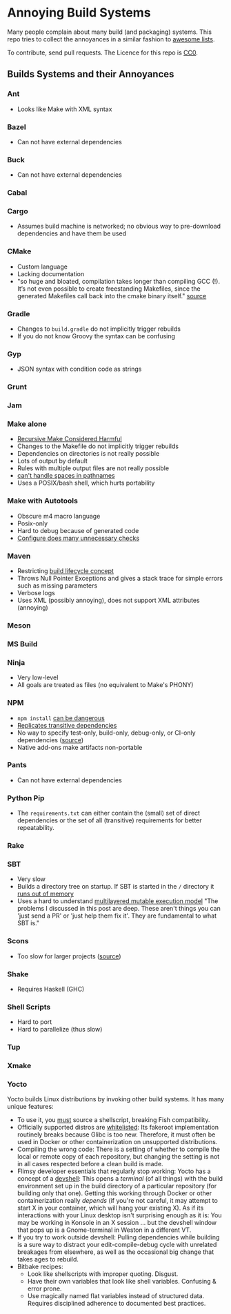 # Annoying Build Systems

Many people complain about many build (and packaging) systems.
This repo tries to collect the annoyances
in a similar fashion to
[awesome lists](https://github.com/sindresorhus/awesome).

To contribute, send pull requests.
The Licence for this repo is [CC0](https://creativecommons.org/publicdomain/zero/1.0/).

## Builds Systems and their Annoyances

### Ant

* Looks like Make with XML syntax

### Bazel

* Can not have external dependencies

### Buck

* Can not have external dependencies

### Cabal

### Cargo

* Assumes build machine is networked; no obvious way to pre-download dependencies and have them be used

### CMake

* Custom language
* Lacking documentation
* "so huge and bloated, compilation takes longer than compiling GCC (!). It’s not even possible to create freestanding Makefiles, since the generated Makefiles call back into the cmake binary itself." [source](https://suckless.org/sucks/)

### Gradle

* Changes to `build.gradle` do not implicitly trigger rebuilds
* If you do not know Groovy the syntax can be confusing

### Gyp

* JSON syntax with condition code as strings

### Grunt

### Jam

### Make alone

* [Recursive Make Considered Harmful](http://www.lateralt.net/files/auug97.pdf)
* Changes to the Makefile do not implicitly trigger rebuilds
* Dependencies on directories is not really possible
* Lots of output by default
* Rules with multiple output files are not really possible
* [can't handle spaces in pathnames](https://savannah.gnu.org/bugs/?712)
* Uses a POSIX/bash shell, which hurts portability

### Make with Autotools

* Obscure m4 macro language
* Posix-only
* Hard to debug because of generated code
* [Configure does many unnecessary checks](https://varnish-cache.org/docs/2.1/phk/autocrap.html)

### Maven

* Restricting [build lifecycle concept](https://maven.apache.org/guides/introduction/introduction-to-the-lifecycle.html)
* Throws Null Pointer Exceptions and gives a stack trace for simple errors such as missing parameters
* Verbose logs
* Uses XML (possibly annoying), does not support XML attributes (annoying)

### Meson

### MS Build

### Ninja

* Very low-level
* All goals are treated as files (no equivalent to Make's PHONY)

### NPM

* `npm install` [can be dangerous](https://github.com/joaojeronimo/rimrafall)
* [Replicates transitive dependencies](https://lexi-lambda.github.io/blog/2016/08/24/understanding-the-npm-dependency-model/)
* No way to specify test-only, build-only, debug-only, or CI-only dependencies ([source](https://lobste.rs/s/5ms7mb/what_is_annoying_about_certain_build#c_rl6qct))
* Native add-ons make artifacts non-portable

### Pants

* Can not have external dependencies

### Python Pip

* The `requirements.txt` can either contain
  the (small) set of direct dependencies
  or the set of all (transitive) requirements for better repeatability.

### Rake

### SBT

* Very slow
* Builds a directory tree on startup. If SBT is started in the `/` directory it [runs out of memory](https://github.com/sbt/sbt/issues/1458)
* Uses a hard to understand [multilayered mutable execution model](http://www.lihaoyi.com/post/SowhatswrongwithSBT.html)
  "The problems I discussed in this post are deep.
  These aren't things you can 'just send a PR' or 'just help them fix it'.
  They are fundamental to what SBT is."

### Scons

* Too slow for larger projects ([source](https://www.reddit.com/r/programming/comments/gm1dy/stop_inventing_motherfucking_build_systems/c1okqt7/))

### Shake

* Requires Haskell (GHC)

### Shell Scripts

* Hard to port
* Hard to parallelize (thus slow)

### Tup

### Xmake

### Yocto

Yocto builds Linux distributions by invoking other build systems. It has many unique features:

* To use it, you [must](http://www.yoctoproject.org/docs/current/ref-manual/ref-manual.html#structure-core-script) source a shellscript, breaking Fish compatibility.
* Officially supported distros are [whitelisted](http://www.yoctoproject.org/docs/current/ref-manual/ref-manual.html#detailed-supported-distros): Its fakeroot implementation routinely breaks because Glibc is too new. Therefore, it must often be used in Docker or other containerization on unsupported distributions.
* Compiling the wrong code: There is a setting of whether to compile the local or remote copy of each repository, but changing the setting is not in all cases respected before a clean build is made.
* Flimsy developer essentials that regularly stop working: Yocto has a concept of a [devshell](http://www.openembedded.org/wiki/Devshell): This opens a *terminal* (of all things) with the build environment set up in the build directory of a particular repository (for building only that one). Getting this working through Docker or other containerization really *depends* (if you're not careful, it may attempt to start X in your container, which will hang your existing X). As if its interactions with your Linux desktop isn't surprising enough as it is: You may be working in Konsole in an X session … but the devshell window that pops up is a Gnome-terminal in Weston in a different VT.
* If you try to work outside devshell: Pulling dependencies while building is a sure way to distract your edit-compile-debug cycle with unrelated breakages from elsewhere, as well as the occasional big change that takes ages to rebuild.
* Bitbake recipes:
  - Look like shellscripts with improper quoting. Disgust.
  - Have their own variables that look like shell variables. Confusing & error prone.
  - Use magically named flat variables instead of structured data. Requires disciplined adherence to documented best practices.

